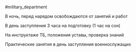 #military_department 

В ночь, перед нарядом освобождаются от занятий и работ

В день заступления 3 часа на подготовку (1 час на сон)

На инструктаже ТБ, положения уставы, проверка знаний

Практические занятия в день заступления военнослужащих

